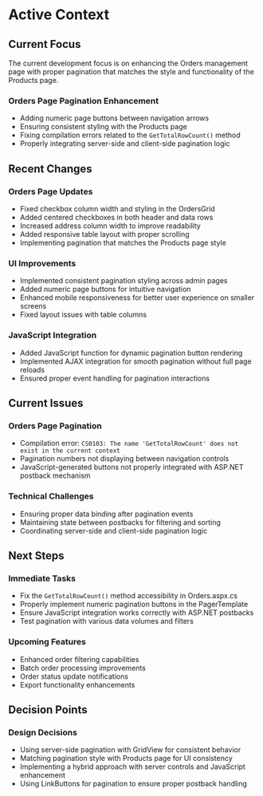 # Active Context

## Current Focus
The current development focus is on enhancing the Orders management page with proper pagination that matches the style and functionality of the Products page.

### Orders Page Pagination Enhancement
- Adding numeric page buttons between navigation arrows
- Ensuring consistent styling with the Products page
- Fixing compilation errors related to the `GetTotalRowCount()` method
- Properly integrating server-side and client-side pagination logic

## Recent Changes

### Orders Page Updates
- Fixed checkbox column width and styling in the OrdersGrid
- Added centered checkboxes in both header and data rows
- Increased address column width to improve readability
- Added responsive table layout with proper scrolling
- Implementing pagination that matches the Products page style

### UI Improvements
- Implemented consistent pagination styling across admin pages
- Added numeric page buttons for intuitive navigation
- Enhanced mobile responsiveness for better user experience on smaller screens
- Fixed layout issues with table columns

### JavaScript Integration
- Added JavaScript function for dynamic pagination button rendering
- Implemented AJAX integration for smooth pagination without full page reloads
- Ensured proper event handling for pagination interactions

## Current Issues

### Orders Page Pagination
- Compilation error: `CS0103: The name 'GetTotalRowCount' does not exist in the current context`
- Pagination numbers not displaying between navigation controls
- JavaScript-generated buttons not properly integrated with ASP.NET postback mechanism

### Technical Challenges
- Ensuring proper data binding after pagination events
- Maintaining state between postbacks for filtering and sorting
- Coordinating server-side and client-side pagination logic

## Next Steps

### Immediate Tasks
- Fix the `GetTotalRowCount()` method accessibility in Orders.aspx.cs
- Properly implement numeric pagination buttons in the PagerTemplate
- Ensure JavaScript integration works correctly with ASP.NET postbacks
- Test pagination with various data volumes and filters

### Upcoming Features
- Enhanced order filtering capabilities
- Batch order processing improvements
- Order status update notifications
- Export functionality enhancements

## Decision Points

### Design Decisions
- Using server-side pagination with GridView for consistent behavior
- Matching pagination style with Products page for UI consistency
- Implementing a hybrid approach with server controls and JavaScript enhancement
- Using LinkButtons for pagination to ensure proper postback handling 